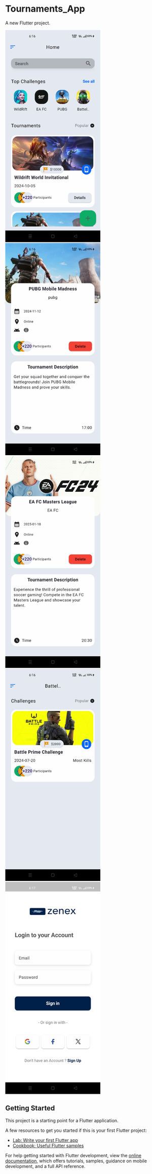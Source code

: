 # Tournaments_App

A new Flutter project.

<img src="Screenshot_2025-03-27-18-16-09-20_3d563f9e9ed844ac5bd768b7012c757d.jpg" alt="Screenshot" width="300">
<img src="Screenshot_2025-03-27-18-16-14-68_3d563f9e9ed844ac5bd768b7012c757d.jpg" alt="Screenshot" width="300">
<img src="Screenshot_2025-03-27-18-16-21-37_3d563f9e9ed844ac5bd768b7012c757d.jpg" alt="Screenshot" width="300">
<img src="Screenshot_2025-03-27-18-16-28-59_3d563f9e9ed844ac5bd768b7012c757d.jpg" alt="Screenshot" width="300">
<img src="Screenshot_2025-03-27-18-17-39-25_3d563f9e9ed844ac5bd768b7012c757d.jpg" alt="Screenshot" width="300">


## Getting Started

This project is a starting point for a Flutter application.

A few resources to get you started if this is your first Flutter project:

- [Lab: Write your first Flutter app](https://docs.flutter.dev/get-started/codelab)
- [Cookbook: Useful Flutter samples](https://docs.flutter.dev/cookbook)

For help getting started with Flutter development, view the
[online documentation](https://docs.flutter.dev/), which offers tutorials,
samples, guidance on mobile development, and a full API reference.
